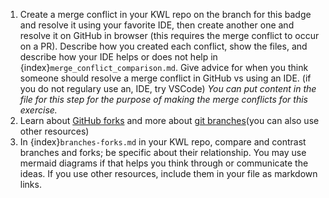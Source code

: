 1. Create a merge conflict in your KWL repo on the branch for this badge and resolve it using your favorite IDE, then create another one and resolve it on GitHub in browser (this requires the merge conflict to occur on a PR). Describe how you created each conflict, show the files, and describe how your IDE helps or does not help in {index}`merge_conflict_comparison.md`. Give advice for when you think someone should resolve a merge conflict in GitHub vs using an IDE. (if you do not regulary use an, IDE, try VSCode) *You can put content in the file for this step for the purpose of making the merge conflicts for this exercise.* 
2.  Learn about [GitHub forks](https://docs.github.com/en/pull-requests/collaborating-with-pull-requests/working-with-forks) and more about [git branches](https://git-scm.com/book/en/v2/Git-Branching-Branches-in-a-Nutshell)(you can also use other resources)
3. In {index}`branches-forks.md` in your KWL repo, compare and contrast branches and forks; be specific about their relationship. You may use mermaid diagrams if that helps you think through or communicate the ideas. If you use other resources, include them in your file as markdown links.